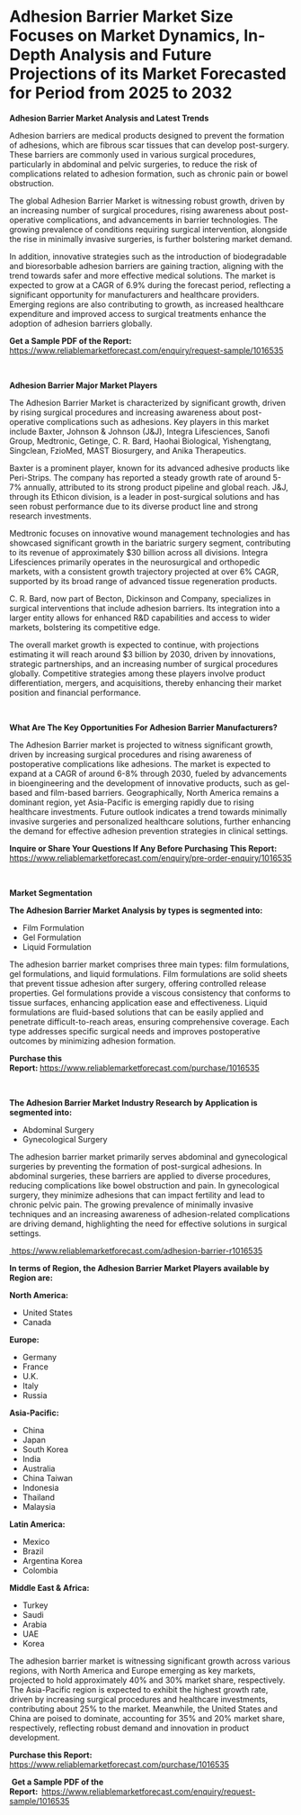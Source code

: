 <p><h1>Adhesion Barrier Market Size Focuses on Market Dynamics, In-Depth Analysis and Future Projections of its Market Forecasted for Period from 2025 to 2032</h1></p><p><strong>Adhesion Barrier Market Analysis and Latest Trends</strong></p>
<p><p>Adhesion barriers are medical products designed to prevent the formation of adhesions, which are fibrous scar tissues that can develop post-surgery. These barriers are commonly used in various surgical procedures, particularly in abdominal and pelvic surgeries, to reduce the risk of complications related to adhesion formation, such as chronic pain or bowel obstruction. </p><p>The global Adhesion Barrier Market is witnessing robust growth, driven by an increasing number of surgical procedures, rising awareness about post-operative complications, and advancements in barrier technologies. The growing prevalence of conditions requiring surgical intervention, alongside the rise in minimally invasive surgeries, is further bolstering market demand. </p><p>In addition, innovative strategies such as the introduction of biodegradable and bioresorbable adhesion barriers are gaining traction, aligning with the trend towards safer and more effective medical solutions. The market is expected to grow at a CAGR of 6.9% during the forecast period, reflecting a significant opportunity for manufacturers and healthcare providers. Emerging regions are also contributing to growth, as increased healthcare expenditure and improved access to surgical treatments enhance the adoption of adhesion barriers globally.</p></p>
<p><strong>Get a Sample PDF of the Report:&nbsp;</strong> <a href="https://www.reliablemarketforecast.com/enquiry/request-sample/1016535?utm_campaign=2478&utm_medium=2&utm_source=Github&utm_content=ia&utm_term=13042025&utm_id=adhesion-barrier">https://www.reliablemarketforecast.com/enquiry/request-sample/1016535</a></p>
<p>&nbsp;</p>
<p><strong>Adhesion Barrier Major Market Players</strong></p>
<p><p>The Adhesion Barrier Market is characterized by significant growth, driven by rising surgical procedures and increasing awareness about post-operative complications such as adhesions. Key players in this market include Baxter, Johnson & Johnson (J&J), Integra Lifesciences, Sanofi Group, Medtronic, Getinge, C. R. Bard, Haohai Biological, Yishengtang, Singclean, FzioMed, MAST Biosurgery, and Anika Therapeutics.</p><p>Baxter is a prominent player, known for its advanced adhesive products like Peri-Strips. The company has reported a steady growth rate of around 5-7% annually, attributed to its strong product pipeline and global reach. J&J, through its Ethicon division, is a leader in post-surgical solutions and has seen robust performance due to its diverse product line and strong research investments.</p><p>Medtronic focuses on innovative wound management technologies and has showcased significant growth in the bariatric surgery segment, contributing to its revenue of approximately $30 billion across all divisions. Integra Lifesciences primarily operates in the neurosurgical and orthopedic markets, with a consistent growth trajectory projected at over 6% CAGR, supported by its broad range of advanced tissue regeneration products.</p><p>C. R. Bard, now part of Becton, Dickinson and Company, specializes in surgical interventions that include adhesion barriers. Its integration into a larger entity allows for enhanced R&D capabilities and access to wider markets, bolstering its competitive edge.</p><p>The overall market growth is expected to continue, with projections estimating it will reach around $3 billion by 2030, driven by innovations, strategic partnerships, and an increasing number of surgical procedures globally. Competitive strategies among these players involve product differentiation, mergers, and acquisitions, thereby enhancing their market position and financial performance.</p></p>
<p>&nbsp;</p>
<p><strong>What Are The Key Opportunities For Adhesion Barrier Manufacturers?</strong></p>
<p><p>The Adhesion Barrier market is projected to witness significant growth, driven by increasing surgical procedures and rising awareness of postoperative complications like adhesions. The market is expected to expand at a CAGR of around 6-8% through 2030, fueled by advancements in bioengineering and the development of innovative products, such as gel-based and film-based barriers. Geographically, North America remains a dominant region, yet Asia-Pacific is emerging rapidly due to rising healthcare investments. Future outlook indicates a trend towards minimally invasive surgeries and personalized healthcare solutions, further enhancing the demand for effective adhesion prevention strategies in clinical settings.</p></p>
<p><strong>Inquire or Share Your Questions If Any Before Purchasing This Report:</strong> <a href="https://www.reliablemarketforecast.com/enquiry/pre-order-enquiry/1016535?utm_campaign=2478&utm_medium=2&utm_source=Github&utm_content=ia&utm_term=13042025&utm_id=adhesion-barrier">https://www.reliablemarketforecast.com/enquiry/pre-order-enquiry/1016535</a></p>
<p>&nbsp;</p>
<p><strong>Market Segmentation</strong></p>
<p><strong>The Adhesion Barrier Market Analysis by types is segmented into:</strong></p>
<p><ul><li>Film Formulation</li><li>Gel Formulation</li><li>Liquid Formulation</li></ul></p>
<p><p>The adhesion barrier market comprises three main types: film formulations, gel formulations, and liquid formulations. Film formulations are solid sheets that prevent tissue adhesion after surgery, offering controlled release properties. Gel formulations provide a viscous consistency that conforms to tissue surfaces, enhancing application ease and effectiveness. Liquid formulations are fluid-based solutions that can be easily applied and penetrate difficult-to-reach areas, ensuring comprehensive coverage. Each type addresses specific surgical needs and improves postoperative outcomes by minimizing adhesion formation.</p></p>
<p><strong>Purchase this Report:&nbsp;</strong><a href="https://www.reliablemarketforecast.com/purchase/1016535?utm_campaign=2478&utm_medium=2&utm_source=Github&utm_content=ia&utm_term=13042025&utm_id=adhesion-barrier">https://www.reliablemarketforecast.com/purchase/1016535</a></p>
<p>&nbsp;</p>
<p><strong>The Adhesion Barrier Market Industry Research by Application is segmented into:</strong></p>
<p><ul><li>Abdominal Surgery</li><li>Gynecological Surgery</li></ul></p>
<p><p>The adhesion barrier market primarily serves abdominal and gynecological surgeries by preventing the formation of post-surgical adhesions. In abdominal surgeries, these barriers are applied to diverse procedures, reducing complications like bowel obstruction and pain. In gynecological surgery, they minimize adhesions that can impact fertility and lead to chronic pelvic pain. The growing prevalence of minimally invasive techniques and an increasing awareness of adhesion-related complications are driving demand, highlighting the need for effective solutions in surgical settings.</p></p>
<p><a href="https://www.reliablemarketforecast.com/adhesion-barrier-r1016535?utm_campaign=2478&utm_medium=2&utm_source=Github&utm_content=ia&utm_term=13042025&utm_id=adhesion-barrier">&nbsp;https://www.reliablemarketforecast.com/adhesion-barrier-r1016535</a></p>
<p><strong>In terms of Region, the Adhesion Barrier Market Players available by Region are:</strong></p>
<p>
    <p> <strong> North America: </strong>
        <ul>
            <li>United States</li>
            <li>Canada</li>
        </ul>
        </p> 
    <p> <strong> Europe: </strong>
        <ul>
            <li>Germany</li>
            <li>France</li>
            <li>U.K.</li>
            <li>Italy</li>
            <li>Russia</li>
        </ul>
        </p> 
    <p> <strong> Asia-Pacific: </strong>
        <ul>
            <li>China</li>
            <li>Japan</li>
            <li>South Korea</li>
            <li>India</li>
            <li>Australia</li>
            <li>China Taiwan</li>
            <li>Indonesia</li>
            <li>Thailand</li>
            <li>Malaysia</li>
        </ul>
        </p> 
    <p> <strong> Latin America: </strong>
        <ul>
            <li>Mexico</li>
            <li>Brazil</li>
            <li>Argentina Korea</li>
            <li>Colombia</li>
        </ul>
        </p> 
    <p> <strong> Middle East & Africa: </strong>
        <ul>
            <li>Turkey</li>
            <li>Saudi</li>
            <li>Arabia</li>
            <li>UAE</li>
            <li>Korea</li>
        </ul>
    </p>
    </p>
<p><p>The adhesion barrier market is witnessing significant growth across various regions, with North America and Europe emerging as key markets, projected to hold approximately 40% and 30% market share, respectively. The Asia-Pacific region is expected to exhibit the highest growth rate, driven by increasing surgical procedures and healthcare investments, contributing about 25% to the market. Meanwhile, the United States and China are poised to dominate, accounting for 35% and 20% market share, respectively, reflecting robust demand and innovation in product development.</p></p>
<p><strong>Purchase this Report: </strong><a href="https://www.reliablemarketforecast.com/purchase/1016535?utm_campaign=2478&utm_medium=2&utm_source=Github&utm_content=ia&utm_term=13042025&utm_id=adhesion-barrier">https://www.reliablemarketforecast.com/purchase/1016535</a></p>
<p>&nbsp;<strong>Get a Sample PDF of the Report:&nbsp;&nbsp;</strong><a href="https://www.reliablemarketforecast.com/enquiry/request-sample/1016535?utm_campaign=2478&utm_medium=2&utm_source=Github&utm_content=ia&utm_term=13042025&utm_id=adhesion-barrier">https://www.reliablemarketforecast.com/enquiry/request-sample/1016535</a></p>
<p><strong></strong></p>
<p><p></p><p></p><p></p></p>